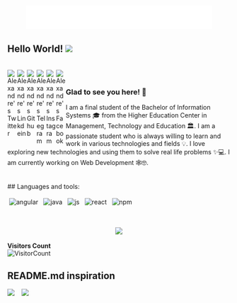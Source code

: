 <p  align="center"><img src = "https://github.com/XandRules/XandRules/blob/master/screedbot.gif"></p>

## Hello World! <img src="https://raw.githubusercontent.com/syedareehaquasar/syedareehaquasar/master/gifs/Hi.gif" width="30px"></h2>
<br />
<a href="https://twitter.com/_Alexandre58">
  <img align="left" alt="Alexandre's Twitter" width="22px" src="https://cdn.jsdelivr.net/npm/simple-icons@v3/icons/twitter.svg" />
</a>
<a href="https://www.linkedin.com/in/alexandre-ribeiro-b975b0127/">
  <img align="left" alt="Alexandre's Linkdein" width="22px" src="https://cdn.jsdelivr.net/npm/simple-icons@v3/icons/linkedin.svg" />
</a>
<a href="https://github.com/xandrules">
  <img align="left" alt="Alexandre's Github" width="22px" src="https://cdn.jsdelivr.net/npm/simple-icons@v3/icons/github.svg" />
</a>
<a href="https://msng.link/o/?Xandrules=tg">
  <img align="left" alt="Alexandre's Telegram" width="22px" src="https://cdn.jsdelivr.net/npm/simple-icons@v3/icons/telegram.svg" />
</a>
<a href="https://www.instagram.com/xandrule/">
  <img align="left" alt="Alexandre's Instagram" width="22px" src="https://cdn.jsdelivr.net/npm/simple-icons@v3/icons/instagram.svg" />
</a>
<a href="https://www.facebook.com/profile.php?id=100025020803221">
  <img align="left" alt="Alexandre's Facebook" width="22px" src="https://cdn.jsdelivr.net/npm/simple-icons@v3/icons/facebook.svg" />
</a>

<br />

### Glad to see you here! 🤩 &nbsp;
I am a final student of the Bachelor of Information Systems 🎓 from the Higher Education Center in Management, Technology and Education 🏛. I am a passionate student who is always willing to learn and work in various technologies and fields 💡. I love exploring new technologies and using them to solve real life problems ✨💻. I am currently working on Web Development 🕸️🤓.

<br />
## Languages and tools:
<p align="left">
  <img src="https://github.com/Quadrified/Quadrified/blob/master/assets/svg/dev/frameworks/angular.svg" alt="angular" style="vertical-align:top; margin:4px">
  <img src="https://github.com/Quadrified/Quadrified/blob/master/assets/svg/dev/languages/java.svg" alt="java" style="vertical-align:top; margin:4px">
  <img src="https://github.com/Quadrified/Quadrified/blob/master/assets/svg/dev/languages/js.svg" alt="js" style="vertical-align:top; margin:4px">
  <img src="https://github.com/Quadrified/Quadrified/blob/master/assets/svg/dev/frameworks/react.svg" alt="react" style="vertical-align:top; margin:4px">
  <img src="https://github.com/Quadrified/Quadrified/blob/master/assets/svg/dev/services/npm.svg" alt="npm" style="vertical-align:top; margin:4px">
</p>
<br />
<p align="center"><img width="50%" src="https://github-readme-stats.vercel.app/api?username=xandrules&show_icons=true" /></p>

**Visitors Count**  
![VisitorCount](https://profile-counter.glitch.me/{xandrules}/count.svg)

## README.md inspiration
<a href="https://github.com/syedareehaquasar"><img src = "https://img.shields.io/github/followers/syedareehaquasar?label=syedareehaquasar&style=social"></a>&nbsp; &nbsp;
<a href="https://github.com/mateusjbarbosa"><img src = "https://img.shields.io/github/followers/mateusjbarbosa?label=mateusjbarbosa&style=social"></a>&nbsp; &nbsp;

